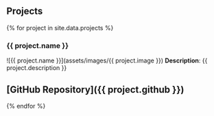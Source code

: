 ## Projects

{% for project in site.data.projects %}
### {{ project.name }}
![{{ project.name }}](assets/images/{{ project.image }})
**Description**: {{ project.description }}

[GitHub Repository]({{ project.github }})  
---
{% endfor %}
